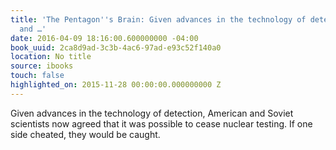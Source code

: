 ```yaml
---
title: 'The Pentagon''s Brain: Given advances in the technology of detection, American
  and …'
date: 2016-04-09 18:16:00.600000000 -04:00
book_uuid: 2ca8d9ad-3c3b-4ac6-97ad-e93c52f140a0
location: No title
source: ibooks
touch: false
highlighted_on: 2015-11-28 00:00:00.000000000 Z
---
```


Given advances in the technology of detection, American and Soviet scientists now agreed that it was possible to cease nuclear testing. If one side cheated, they would be caught.